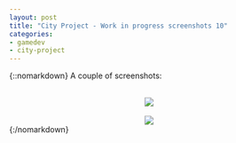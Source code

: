```yaml
---
layout: post
title: "City Project - Work in progress screenshots 10"
categories:
- gamedev
- city-project
---
```


{::nomarkdown}
A couple of screenshots:<br /><br /><div class="separator" style="clear: both; text-align: center;"><img border="0" src="http://4.bp.blogspot.com/-riUgwm5WZi0/Tgm0EApQrDI/AAAAAAAAAFE/DZtEXlClhGs/s1600/blog.binarynonsense.com_20110628_1.jpg" /></div><br /><div class="separator" style="clear: both; text-align: center;"><img border="0" src="http://1.bp.blogspot.com/-JItTDf4p9QY/Tgm0HayglGI/AAAAAAAAAFM/9zvdDxycPos/s1600/blog.binarynonsense.com_20110628_2.jpg" /></div>
{:/nomarkdown}